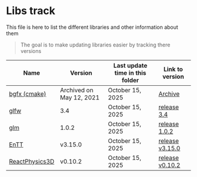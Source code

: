 # Libs track

This file is here to list the different libraries and other information about them
> The goal is to make updating libraries easier by tracking there versions


| Name                             | Version                  | Last update time in this folder | Link to version                                                                          |
|----------------------------------|--------------------------|---------------------------------|------------------------------------------------------------------------------------------|
| [bgfx (cmake)](bgfx)             | Archived on May 12, 2021 | October 15, 2025                | [Archive](https://github.com/widberg/bgfx.cmake)                                         |
| [glfw](glfw)                     | 3.4                      | October 15, 2025                | [release 3.4](https://github.com/glfw/glfw/releases/tag/3.4)                             |
| [glm](glm)                       | 1.0.2                    | October 15, 2025                | [release 1.0.2](https://github.com/g-truc/glm/releases/tag/1.0.2)                        |
| [EnTT](entt)                     | v3.15.0                  | October 15, 2025                | [release v3.15.0](https://github.com/skypjack/entt/releases/tag/v3.15.0)                 |
| [ReactPhysics3D](reactphysics3D) | v0.10.2                  | October 15, 2025                | [release v0.10.2](https://github.com/DanielChappuis/reactphysics3d/releases/tag/v0.10.2) |
